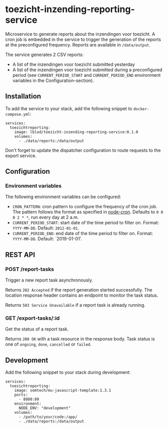 # toezicht-inzending-reporting-service

Microservice to generate reports about the inzendingen voor toezicht. A cron job is embedded in the service to trigger the generation of the reports at the preconfigured frequency. Reports are available in `/data/output`.

The service generates 2 CSV reports:
* A list of the inzendingen voor toezicht submitted yesterday
* A list of the inzendingen voor toezicht submitted during a preconfigured period (see `CURRENT_PERIOD_START` and `CURRENT_PERIOD_END` environment variables in the Configuration-section).

## Installation
To add the service to your stack, add the following snippet to `docker-compose.yml`:
```
services:
  toezichtreporting:
    image: lblod/toezicht-inzending-reporting-service:0.1.0
    volumes:
      - ./data/reports:/data/output
```

Don't forget to update the dispatcher configuration to route requests to the export service.

## Configuration
### Environment variables
The following environment variables can be configured:
* `CRON_PATTERN`: cron pattern to configure the frequency of the cron job. The pattern follows the format as specified in [node-cron](https://www.npmjs.com/package/cron#available-cron-patterns). Defaults to `0 0 0 2 * *`, run every day at 2 a.m.
* `CURRENT_PERIOD_START`: start date of the time period to filter on. Format: `YYYY-MM-DD`. Default: `2012-01-01`.
* `CURRENT_PERIOD_END`: end date of the time period to filter on. Format: `YYYY-MM-DD`. Default: `2019-01-01'.


## REST API
### POST /report-tasks
Trigger a new report task asynchronously.

Returns `202 Accepted` if the report generation started successfully. The location response header contains an endpoint to monitor the task status.

Returns `503 Service Unavailable` if a report task is already running.

### GET /export-tasks/:id
Get the status of a report task.

Returns `200 OK` with a task resource in the response body. Task status is one of `ongoing`, `done`, `cancelled` or `failed`.

## Development
Add the following snippet to your stack during development:
```
services:
  toezichtreporting:
    image: semtech/mu-javascript-template:1.3.1
    ports:
      - 8888:80
    environment:
      NODE_ENV: "development"
    volumes:
      - /path/to/your/code:/app/
      - ./data/reports:/data/output
```
